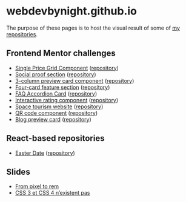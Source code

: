 # webdevbynight.github.io

The purpose of these pages is to host the visual result of some of [my repositories](https://github.com/webdevbynight?tab=repositories).

## Frontend Mentor challenges

- [Single Price Grid Component](single-price-grid-component-master/) ([repository](https://github.com/webdevbynight/single-price-grid-component-master))
- [Social proof section](social-proof-section-master/) ([repository](https://github.com/webdevbynight/social-proof-section-master))
- [3-column preview card component](/3-column-preview-card-component-main/) ([repository](https://github.com/webdevbynight/3-column-preview-card-component-main))
- [Four-card feature section](/four-card-feature-section-master/) ([repository](https://github.com/webdevbynight/four-card-feature-section-master))
- [FAQ Accordion Card](/faq-accordion-card-main/) ([repository](https://github.com/webdevbynight/faq-accordion-card-main))
- [Interactive rating component](/interactive-rating-component-main/) ([repository](https://github.com/webdevbynight/interactive-rating-component-main))
- [Space tourism website](/space-tourism-website/) ([repository](https://github.com/webdevbynight/space-tourism-website))
- [QR code component](/qr-code-component-main/) ([repository](https://github.com/webdevbynight/qr-code-component-main))
- [Blog preview card](/blog-preview-card-main/) ([repository](https://github.com/webdevbynight/blog-preview-card-main))

## React-based repositories

- [Easter Date](/easter-date/) ([repository](https://github.com/webdevbynight/easter-date))

## Slides

- [From pixel to rem](/wcs-remote-fr-feb-2023-from-pixel-to-rem/)
- [CSS 3 et CSS 4 n’existent pas](/wcs-remote-fr-feb-2023-css3-css4-n-existent-pas/)

